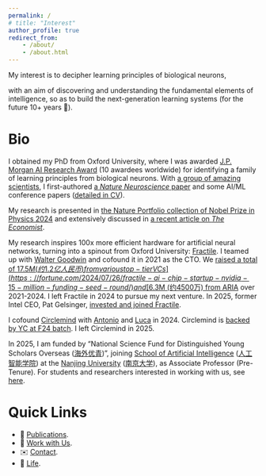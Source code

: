 ```yaml
---
permalink: /
# title: "Interest"
author_profile: true
redirect_from:
    - /about/
    - /about.html
---
```


<!-- > 中文版请下滑 -->

My interest is to decipher learning principles of biological neurons,
<!-- so as to reverse-engineer them as new algorithms or specialized hardware.  -->
<!-- With such a route, we  -->
with an aim of discovering and understanding the fundamental elements of intelligence, so as to build the next-generation learning systems (for the future 10+ years 🚀).

<!-- Such a route would, on the one hand, bring us one step closer to the true machine intelligence (as our attempt in [Fractile](https://www.fractile.ai/)); on the other hand, improve our understanding of the most sophisticated part of our body, the brain (as our attempt in [the _Nature Neuroscience_ paper](https://www.nature.com/articles/s41593-023-01514-1)). -->

<!-- , so that diseases related to learning, and broadly, to neural systems, can be better understood and treated -->

# Bio

<!-- in Computer Science & Neuroscience -->

I obtained my PhD from Oxford University, where I was awarded [J.P. Morgan AI Research Award](https://www.jpmorgan.com/technology/artificial-intelligence/research-awards) (10 awardees worldwide) for identifying a family of learning principles from biological neurons. With [a group of amazing scientists](https://www.mrcbndu.ox.ac.uk/groups/bogacz-group), I first-authored [a _Nature Neuroscience_ paper](https://www.nature.com/articles/s41593-023-01514-1) and some AI/ML conference papers ([detailed in CV](http://yuhangsong.github.io/files/Curriculum_Vitae.pdf)).

My research is presented in [the Nature Portfolio collection of Nobel Prize in Physics 2024](https://www.nature.com/collections/ehbjaifcgc) and extensively discussed in [a recent article on _The Economist_](https://www.economist.com/science-and-technology/2024/08/14/ai-scientists-are-producing-new-theories-of-how-the-brain-learns).

<!-- "Other researchers are exploring rather different theories. In a paper published in _Nature Neuroscience_ earlier this year, Yuhang Song and colleagues at Oxford University..." -->

My research inspires 100x more efficient hardware for artificial neural networks, turning into a spinout from Oxford University: [Fractile](https://www.fractile.ai/). 
I teamed up with [Walter Goodwin](https://www.linkedin.com/in/walter-goodwin/) and cofound it in 2021 as the CTO. 
We [raised a total of $17.5M (约1.2亿人民币) from various top-tier VCs](https://fortune.com/2024/07/26/fractile-ai-chip-startup-nvidia-15-million-funding-seed-round/) and [$6.3M (约4500万) from ARIA](https://www.businessweekly.co.uk/posts/fractile-on-song-as-aria-awards-ps5m-to-ai-chip-design-pioneer) over 2021-2024. 
I left Fractile in 2024 to pursue my next venture. 
In 2025, former Intel CEO, Pat Gelsinger, [invested and joined Fractile](https://thetechcapital.com/former-intel-ceo-backs-uk-ai-startup-fractile-to-boost-llm-inference/).

I cofound [Circlemind](https://circlemind.co) with [Antonio](https://www.linkedin.com/in/antonio-vespoli-895727121/) and [Luca](https://www.linkedin.com/in/luca-pinchetti-414230222/) in 2024. Circlemind is [backed by YC at F24 batch](https://www.ycombinator.com/companies/circlemind). I left Circlemind in 2025.

<!-- I am currently an independent researcher. -->

In 2025, I am funded by “National Science Fund for Distinguished Young Scholars Overseas ([海外优青](https://www.nsfc.gov.cn/publish/portal0/tab442/info94490.htm))”, joining [School of Artificial Intelligence](https://www.nju.edu.cn/en/info/1026/8161.htm) ([人工智能学院](https://ai.nju.edu.cn)) at the [Nanjing University](https://www.nju.edu.cn/en/) ([南京大学](https://www.nju.edu.cn)), as Associate Professor (Pre-Tenure).
For students and researchers interested in working with us, see [here](https://yuhangsong.github.io/work-with-us/).

<!--  -->

<!-- ------

我的研究是破译生物神经的学习原理，并将其逆向工程为新型算法或专用硬件。这一方向让我们离真正的机器智能更近一步（如我们在[Fractile](https://www.fractile.ai/)中的尝试），也推动我们对大脑这一最复杂器官的深入理解（如我们在[_Nature Neuroscience_文章](https://www.nature.com/articles/s41593-023-01514-1)中的尝试）。

简介
======

我在牛津大学获得博士学位，因发现一系列生物神经的学习原理获[摩根大通人工智能研究奖](https://www.jpmorgan.com/technology/artificial-intelligence/research-awards)（全球每年10名获奖者）。期间，与[一群卓越的科学家](https://www.mrcbndu.ox.ac.uk/groups/bogacz-group), 我以第一作者发表了[一篇_Nature Neuroscience_文章](https://www.nature.com/articles/s41593-023-01514-1) 和一些人工智能会议文章 ([详见CV](http://yuhangsong.github.io/files/Curriculum_Vitae.pdf))。

我的研究在[Nature Portfolio发布的2024年诺贝尔物理学奖合集](https://www.nature.com/collections/ehbjaifcgc)中被报道，并且在[最近《_经济学人_》的一篇报道](https://www.economist.com/science-and-technology/2024/08/14/ai-scientists-are-producing-new-theories-of-how-the-brain-learns)中被深入讨论。

我的研究启发了比传统GPU能效高100倍的硬件范式, 并从牛津大学拆分初创公司: [Fractile](https://www.fractile.ai/)。我很荣幸与[Walter](https://www.linkedin.com/in/walter-goodwin/)在2021年一起成立Fractile，并担任CTO。2021到2024年间，Fractile[从多家风投融资合1.2亿人民币](https://fortune.com/2024/07/26/fractile-ai-chip-startup-nvidia-15-million-funding-seed-round/)并[受到英国政府资助合5800万人民币](https://www.businessweekly.co.uk/posts/fractile-on-song-as-aria-awards-ps5m-to-ai-chip-design-pioneer)。我于2024年退出Fractile。

2024年，我和[Antonio](https://www.linkedin.com/in/antonio-vespoli-895727121/)及[Luca](https://www.linkedin.com/in/luca-pinchetti-414230222/)一起成立初创公司[Circlemind](https://circlemind.co)。Circlemind[受到YC在2024秋季批次的投资](https://www.ycombinator.com/companies/circlemind)。 -->

# Quick Links

- 🧾 [Publications](https://yuhangsong.github.io/publications/).
- 🤝 [Work with Us](https://yuhangsong.github.io/work-with-us/).
- ✉️ [Contact](https://yuhangsong.github.io/contact/).
- 🌿 [Life](https://yuhangsong.github.io/life/).
